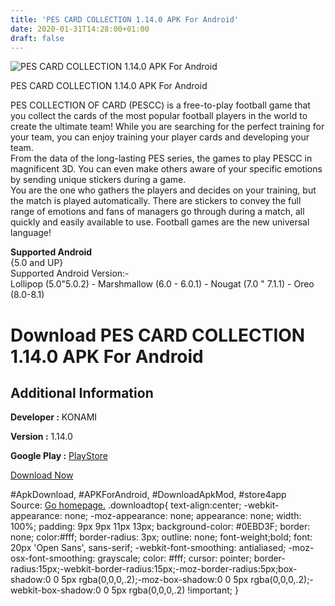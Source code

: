```yaml
---
title: 'PES CARD COLLECTION 1.14.0 APK For Android'
date: 2020-01-31T14:28:00+01:00
draft: false
---
```


![PES CARD COLLECTION 1.14.0 APK For Android](https://i0.wp.com/apkhome.net/wp-content/uploads/2018/07/PES-CARD-COLLECTION-1.14.0.png "PES CARD COLLECTION 1.14.0 APK For Android")

  

PES CARD COLLECTION 1.14.0 APK For Android

PES COLLECTION OF CARD (PESCC) is a free-to-play football game that you collect the cards of the most popular football players in the world to create the ultimate team! While you are searching for the perfect training for your team, you can enjoy training your player cards and developing your team.  
From the data of the long-lasting PES series, the games to play PESCC in magnificent 3D. You can even make others aware of your specific emotions by sending unique stickers during a game.  
You are the one who gathers the players and decides on your training, but the match is played automatically. There are stickers to convey the full range of emotions and fans of managers go through during a match, all quickly and easily available to use. Football games are the new universal language!

**Supported Android**  
{5.0 and UP}  
Supported Android Version:-  
Lollipop (5.0"5.0.2) - Marshmallow (6.0 - 6.0.1) - Nougat (7.0 " 7.1.1) - Oreo (8.0-8.1)

Download PES CARD COLLECTION 1.14.0 APK For Android
===================================================

Additional Information
----------------------

**Developer :** KONAMI

**Version :** 1.14.0

**Google Play :** [PlayStore](https://play.google.com/store/apps/details?id=jp.konami.wecc)

  

[Download Now](https://store4app.co/post/pes-card-collection-1-14-0-apk-for-android_1573670874)

  
#ApkDownload, #APKForAndroid, #DownloadApkMod, #store4app  
Source: [Go homepage.](https://store4app.co/post/pes-card-collection-1-14-0-apk-for-android_1573670874) .downloadtop{ text-align:center; -webkit-appearance: none; -moz-appearance: none; appearance: none; width: 100%; padding: 9px 9px 11px 13px; background-color: #0EBD3F; border: none; color:#fff; border-radius: 3px; outline: none; font-weight;bold; font: 20px 'Open Sans', sans-serif; -webkit-font-smoothing: antialiased; -moz-osx-font-smoothing: grayscale; color: #fff; cursor: pointer; border-radius:15px;-webkit-border-radius:15px;-moz-border-radius:5px;box-shadow:0 0 5px rgba(0,0,0,.2);-moz-box-shadow:0 0 5px rgba(0,0,0,.2);-webkit-box-shadow:0 0 5px rgba(0,0,0,.2) !important; }